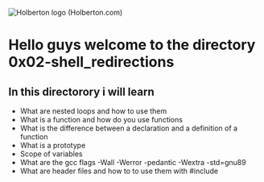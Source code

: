 ![Holberton logo (Holberton.com)](https://www.holbertonschool.com/holberton-logo.png)
# Hello guys welcome to the directory 0x02-shell_redirections
## In this directorory i will learn

- What are nested loops and how to use them
- What is a function and how do you use functions
- What is the difference between a declaration and a definition of a function
- What is a prototype
- Scope of variables
- What are the gcc flags -Wall -Werror -pedantic -Wextra -std=gnu89
- What are header files and how to to use them with #include